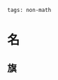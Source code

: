 ```
tags: non-math
```

# 名

<!--
About Korea:
日本国：北朝鲜，韩国（So there's a 南朝鲜）
中国：朝鲜（So there's a 北韩），韩国（南韩）
한국：대한민국，조선민주주의인민공화국

Maybe China should do something which is totally opposed by Nihon, but actually China(government from M and the people) somehow looks the Japan's viewpoints very high/highest probably because China is westernized.
-->


## 旗

<!--
나는 자랑스러운 태극기 앞에 자유롭고 정의로운 대한민국의 무궁한 영광을 위하여 충성을 다할 것을 굳게 다짐합니다.
君が代は
千代に八千代に
細石の
巌となりて
苔の生すまで
-->